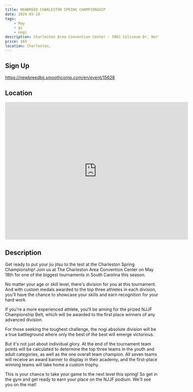 ```yaml
---
title: NEWBREED CHARLESTON SPRING CHAMPIONSHIP
date: 2024-05-18
tags:
    - May
    - gi 
    - nogi 
description: Charleston Area Convention Center - 5001 Coliseum Dr, North Charleston, SC
price: $65
location: Charleston,
---
```

## Sign Up
https://newbreedbjj.smoothcomp.com/en/event/15628

## Location
<iframe src="https://www.google.com/maps/embed?pb=!1m18!1m12!1m3!1d12345.6789!2d-80.0224195!3d32.8656354!2m3!1f0!2f0!3f0!3m2!1i1024!2i768!4f13.1!3m3!1m2!1s0x0%3A0x0!2z32.8656354!5e0!3m2!1sen!2sus!4v1234567890" width="600" height="450" style="border:0;" allowfullscreen="" loading="lazy"></iframe>

## Description
Get ready to put your jiu jitsu to the test at the Charleston Spring Championship! Join us at The Charleston Area Convention Center on May 18th for one of the biggest tournaments in South Carolina this season.


No matter your age or skill level, there's division for you at this tournament. And with custom medals awarded to the top three athletes in each division, you'll have the chance to showcase your skills and earn recognition for your hard work.


If you're a more experienced athlete, you'll be aiming for the prized NJJF Championship Belt, which will be awarded to the first place winners of any advanced division.


For those seeking the toughest challenge, the nogi absolute division will be a true battleground where only the best of the best will emerge victorious.


But it's not just about individual glory. At the end of the tournament team points will be calculated to determine the top three teams in the youth and adult categories, as well as the one overall team champion. All seven teams will receive an award banner to display in their academy, and the first-place winning teams will take home a custom trophy.


This is your chance to take your game to the next level this spring! So get in the gym and get ready to earn your place on the NJJF podium. We'll see you on the mat!